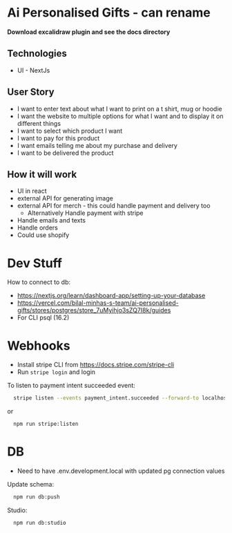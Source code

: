 # Ai Personalised Gifts - can rename

**Download excalidraw plugin and see the docs directory**

## Technologies

- UI - NextJs

## User Story

- I want to enter text about what I want to print on a t shirt, mug or hoodie
- I want the website to multiple options for what I want and to display it on different things
- I want to select which product I want
- I want to pay for this product
- I want emails telling me about my purchase and delivery
- I want to be delivered the product

## How it will work

- UI in react
- external API for generating image
- external API for merch - this could handle payment and delivery too
  - Alternatively Handle payment with stripe
- Handle emails and texts
- Handle orders
- Could use shopify

# Dev Stuff

How to connect to db:

- https://nextjs.org/learn/dashboard-app/setting-up-your-database
- https://vercel.com/bilal-minhas-s-team/ai-personalised-gifts/stores/postgres/store_7uMyihjo3sZQ7I8k/guides
- For CLI psql (16.2)

# Webhooks

- Install stripe CLI from https://docs.stripe.com/stripe-cli
- Run `stripe login` and login

To listen to payment intent succeeded event:

```bash
  stripe listen --events payment_intent.succeeded --forward-to localhost:3000/api/webhooks/pi_success
```

or

```bash
  npm run stripe:listen
```

# DB

- Need to have .env.development.local with updated pg connection values

Update schema:

```bash
  npm run db:push
```

Studio:

```bash
  npm run db:studio
```
